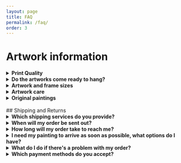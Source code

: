 ```yaml
---
layout: page
title: FAQ
permalink: /faq/
order: 3
---
```


# Artwork information

<details markdown='1'><summary class="faq-container"><strong>Print Quality</strong></summary> 
All our artwork prints are giclée. They have the highest resolution and the sharpest detail. Giclée prints capture every shade, tone and colour of the original artwork. This is partly because standard printers use dye-based inks instead of pigment-based inks. Our prints, when stored or displayed in normal conditions, should last 100 years or more, so we think investing in giclée printing is the way to go.
</details>   

<details markdown='1'><summary class="faq-container"><strong>Do the artworks come ready to hang?</strong></summary> 
Yes, all artworks come read to hang, no assembly is required upon receiving your artwork! It is however important to check the material of your wall and make sure you use the appropriate nail thickness and length, taking into consideration the weight of the artwork.
</details>  

<details markdown='1'><summary class="faq-container"><strong>Artwork and frame sizes</strong></summary> 
The size of the artwork itself will be exactly as you selected in your order (A4, A3, A2 etc). 
We source our frames from different places so the dimensions of the frames may vary ever so slightly with every order. However use the following as a rough guideline:

Frame weight:
A2: ~2.5kg
A3: ~2kg
A4: ~1.5kg

All frames will add roughly 3-5cm on each side.

</details>  

<details markdown='1'><summary class="faq-container"><strong>Artwork care</strong></summary> 
All paper-based framed artworks have a Perspex protective cover. We don't use glass for safety reasons. Keep out of direct sunlight, and use a dry microfibre cloth to gently wipe any dust off of the frame and protective cover. 
</details>  

<details markdown='1'><summary class="faq-container"><strong>Original paintings</strong></summary> 
Some original paintings are for sale, however that may change at any time. We will still produce prints from that original, and own all rights to that painting.
</details>  

<br>
## Shipping and Returns

<details markdown='1'><summary class="faq-container"><strong>Which shipping services do you provide?</strong></summary> 
All items are shipped via Australia Post. Final shipping costs are shown “in cart” during the checkout process, before the final payment. Shipping costs depend on your location and the weight/dimensions of the package.
</details>  


<details markdown='1'><summary class="faq-container"><strong>When will my order be sent out?</strong></summary> 
Paintings are posted within 7-10 days of placing the order.
</details>  

<details markdown='1'><summary class="faq-container"><strong>How long will my order take to reach me?</strong></summary> 
<a href="https://auspost.com.au/mypost/track">Tracking your parcel</a> on the Australia Post website will give you the best idea of when you can expect your order to arrive. 
</details>  

<details markdown='1'><summary class="faq-container"><strong>I need my painting to arrive as soon as possible, what options do I have?</strong></summary> 
Send us a message <a href="/contact">here</a> and we'll organise express delivery for a fee.
</details>  

<details markdown='1'><summary class="faq-container"><strong>What do I do if there's a problem with my order?</strong></summary> 
All orders are non-exchangeable and non-refundable with the exception of a parcel arriving damaged. If this occurs, please send an email within 48 hours of receiving the parcel to <a href="mailto:admin@foursilverstrings.com.au"></a> with a few photos of the damaged parcel attached and we'll sort it out.

If you have entered the shipping address incorrectly, please let us know as soon as possible through our <a href="/contact">Contact Us</a> page. If your parcel has not been dropped off at the post office, we can change your address immediately, you only need to provide your full name, address and the order number. 

Unfortunately, if the order has been dropped off at the post office, it's highly probable that you will need to order the painting again including delivery costs. Please double check your shipping address before finalising an order to avoid this problem.
</details>  

<details markdown='1'><summary class="faq-container"><strong>Which payment methods do you accept?</strong></summary> 
We accept PayPal and credit card.
</details>  






